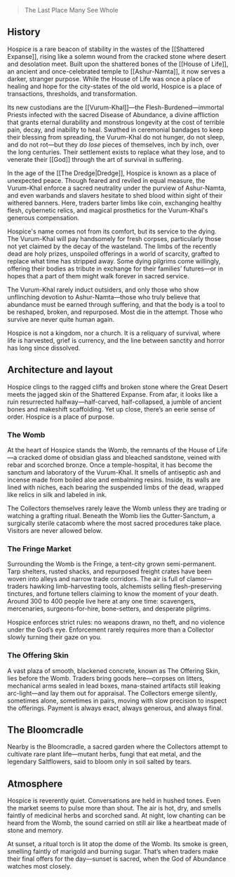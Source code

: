 > The Last Place Many See Whole
## History
Hospice is a rare beacon of stability in the wastes of the [[Shattered Expanse]], rising like a solemn wound from the cracked stone where desert and desolation meet. Built upon the shattered bones of the [[House of Life]], an ancient and once-celebrated temple to [[Ashur-Namta]], it now serves a darker, stranger purpose. While the House of Life was once a place of healing and hope for the city-states of the old world, Hospice is a place of transactions, thresholds, and transformation.

Its new custodians are the [[Vurum-Khal]]—the Flesh-Burdened—immortal Priests infected with the sacred Disease of Abundance, a divine affliction that grants eternal durability and monstrous longevity at the cost of terrible pain, decay, and inability to heal. Swathed in ceremonial bandages to keep their blessing from spreading, the Vurum-Khal do not hunger, do not sleep, and do not rot—but they _do lose_ pieces of themselves, inch by inch, over the long centuries. Their settlement exists to replace what they lose, and to venerate their [[God]] through the art of survival in suffering.

In the age of the [[The Dredge|Dredge]], Hospice is known as a place of unexpected peace. Though feared and reviled in equal measure, the Vurum-Khal enforce a sacred neutrality under the purview of Ashur-Namta, and even warbands and slavers hesitate to shed blood within sight of their withered banners. Here, traders barter limbs like coin, exchanging healthy flesh, cybernetic relics, and magical prosthetics for the Vurum-Khal's generous compensation.

Hospice's name comes not from its comfort, but its service to the dying. The Vurum-Khal will pay handsomely for fresh corpses, particularly those not yet claimed by the decay of the wasteland. The limbs of the recently dead are holy prizes, unspoiled offerings in a world of scarcity, grafted to replace what time has stripped away. Some dying pilgrims come willingly, offering their bodies as tribute in exchange for their families’ futures—or in hopes that a part of them might walk forever in sacred service.

The Vurum-Khal rarely induct outsiders, and only those who show unflinching devotion to Ashur-Namta—those who truly believe that abundance must be earned through suffering, and that the body is a tool to be reshaped, broken, and repurposed. Most die in the attempt. Those who survive are never quite human again.

Hospice is not a kingdom, nor a church. It is a reliquary of survival, where life is harvested, grief is currency, and the line between sanctity and horror has long since dissolved.
## Architecture and layout
Hospice clings to the ragged cliffs and broken stone where the Great Desert meets the jagged skin of the Shattered Expanse. From afar, it looks like a ruin resurrected halfway—half-carved, half-collapsed, a jumble of ancient bones and makeshift scaffolding. Yet up close, there’s an eerie sense of order. Hospice is a place of purpose.
### The Womb
At the heart of Hospice stands the Womb, the remnants of the House of Life—a cracked dome of obsidian glass and bleached sandstone, veined with rebar and scorched bronze. Once a temple-hospital, it has become the sanctum and laboratory of the Vurum-Khal. It smells of antiseptic ash and incense made from boiled aloe and embalming resins. Inside, its walls are lined with niches, each bearing the suspended limbs of the dead, wrapped like relics in silk and labeled in ink.

The Collectors themselves rarely leave the Womb unless they are trading or watching a grafting ritual. Beneath the Womb lies the Gutter-Sanctum, a surgically sterile catacomb where the most sacred procedures take place. Visitors are never allowed below.
### The Fringe Market
Surrounding the Womb is the Fringe, a tent-city grown semi-permanent. Tarp shelters, rusted shacks, and repurposed freight crates have been woven into alleys and narrow trade corridors. The air is full of clamor—traders hawking limb-harvesting tools, alchemists selling flesh-preserving tinctures, and fortune tellers claiming to know the moment of your death. Around 300 to 400 people live here at any one time: scavengers, mercenaries, surgeons-for-hire, bone-setters, and desperate pilgrims.

Hospice enforces strict rules: no weapons drawn, no theft, and no violence under the God’s eye. Enforcement rarely requires more than a Collector slowly turning their gaze on you.
### The Offering Skin
A vast plaza of smooth, blackened concrete, known as The Offering Skin, lies before the Womb. Traders bring goods here—corpses on litters, mechanical arms sealed in lead boxes, mana-stained artifacts still leaking arc-light—and lay them out for appraisal. The Collectors emerge silently, sometimes alone, sometimes in pairs, moving with slow precision to inspect the offerings. Payment is always exact, always generous, and always final.
## The Bloomcradle
Nearby is the Bloomcradle, a sacred garden where the Collectors attempt to cultivate rare plant life—mutant herbs, fungi that eat metal, and the legendary Saltflowers, said to bloom only in soil salted by tears.
## Atmosphere
Hospice is reverently quiet. Conversations are held in hushed tones. Even the market seems to pulse more than shout. The air is hot, dry, and smells faintly of medicinal herbs and scorched sand. At night, low chanting can be heard from the Womb, the sound carried on still air like a heartbeat made of stone and memory.

At sunset, a ritual torch is lit atop the dome of the Womb. Its smoke is green, smelling faintly of marigold and burning sugar. That’s when traders make their final offers for the day—sunset is sacred, when the God of Abundance watches most closely.